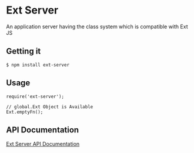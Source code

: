# Ext Server

An application server having the class system which is compatible with Ext JS

## Getting it

    $ npm install ext-server

## Usage

    require('ext-server');

    // global.Ext Object is Available
    Ext.emptyFn();


## API Documentation

[Ext Server API Documentation](http://xenophy.github.com/ext-server/)


